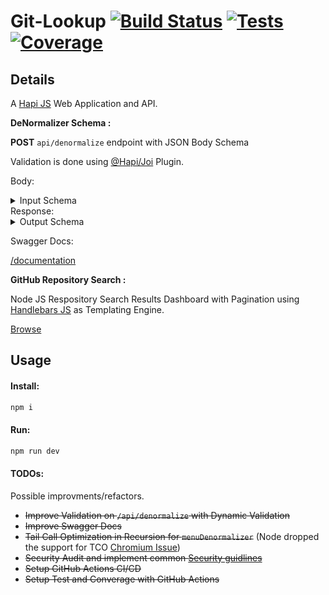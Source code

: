 # Git-Lookup [![Build Status](https://github.com/ahmad2smile/gitlookup/workflows/Build/badge.svg)]() [![Tests](https://github.com/ahmad2smile/gitlookup/workflows/Tests/badge.svg)]() [![Coverage](https://user-images.githubusercontent.com/6108922/75101547-e67a0800-55ff-11ea-96e6-1d01e1f8445d.png)]()

## Details

A [Hapi JS](hapi.dev/) Web Application and API.

**DeNormalizer Schema :**

**POST** `api/denormalize` endpoint with JSON Body Schema

Validation is done using [@Hapi/Joi](https://hapi.dev/family/joi/) Plugin.

Body:

<details>
<summary>Input Schema</summary>

```json
{
	"0": [
		{
			"id": 10,
			"title": "House",
			"level": 0,
			"children": [],
			"parent_id": null
		}
	],
	"1": [
		{
			"id": 12,
			"title": "Red Roof",
			"level": 1,
			"children": [],
			"parent_id": 10
		},
		{
			"id": 18,
			"title": "Blue Roof",
			"level": 1,
			"children": [],
			"parent_id": 10
		},
		{
			"id": 13,
			"title": "Wall",
			"level": 1,
			"children": [],
			"parent_id": 10
		}
	],
	"2": [
		{
			"id": 17,
			"title": "Blue Window",
			"level": 2,
			"children": [],
			"parent_id": 12
		},
		{
			"id": 16,
			"title": "Door",
			"level": 2,
			"children": [],
			"parent_id": 13
		},
		{
			"id": 15,
			"title": "Red Window",
			"level": 2,
			"children": [],
			"parent_id": 12
		}
	]
}
```

</details>
Response:
<details>
<summary>Output Schema</summary>

```json
[
	{
		"id": 10,
		"title": "House",
		"level": 0,
		"children": [
			{
				"id": 12,
				"title": "Red Roof",
				"level": 1,
				"children": [
					{
						"id": 17,
						"title": "Blue Window",
						"level": 2,
						"children": [],
						"parent_id": 12
					},
					{
						"id": 15,
						"title": "Red Window",
						"level": 2,
						"children": [],
						"parent_id": 12
					}
				],
				"parent_id": 10
			},
			{
				"id": 18,
				"title": "Blue Roof",
				"level": 1,
				"children": [],
				"parent_id": 10
			},
			{
				"id": 13,
				"title": "Wall",
				"level": 1,
				"children": [
					{
						"id": 16,
						"title": "Door",
						"level": 2,
						"children": [],
						"parent_id": 13
					}
				],
				"parent_id": 10
			}
		],
		"parent_id": null
	}
]
```

</details>

Swagger Docs:

[/documentation](gitlookup.azurewebsites.net/documentation)

**GitHub Repository Search :**

Node JS Respository Search Results Dashboard with Pagination using [Handlebars JS](handlebarsjs.com/) as Templating Engine.

[Browse](http://gitlookup.azurewebsites.net/)

## Usage

#### Install:

```bash
npm i
```

#### Run:

```bash
npm run dev
```

#### TODOs:

Possible improvments/refactors.

-   ~~Improve Validation on `/api/denormalize` with Dynamic Validation~~
-   ~~Improve Swagger Docs~~
-   ~~Tail Call Optimization in Recursion for `menuDenormalizer`~~ (Node dropped the support for TCO [Chromium Issue](https://bugs.chromium.org/p/v8/issues/detail?id=4698))
-   ~~Security Audit and implement common [Security guidlines](https://medium.com/@nodepractices/were-under-attack-23-node-js-security-best-practices-e33c146cb87d)~~
-   ~~Setup GitHub Actions CI/CD~~
-   ~~Setup Test and Converage with GitHub Actions~~
